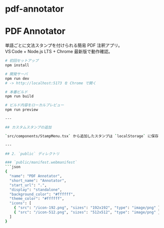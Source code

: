 # pdf-annotator


# PDF Annotator

単語ごとに文法スタンプを付けられる簡易 PDF 注釈アプリ。  
VS Code + Node.js LTS + Chrome 最新版で動作確認。

```bash
# 初回セットアップ
npm install

# 開発サーバ
npm run dev
# -> http://localhost:5173 を Chrome で開く

# 本番ビルド
npm run build

# ビルド内容をローカルプレビュー
npm run preview

---

## カスタムスタンプの追加

`src/components/StampMenu.tsx` から追加したスタンプは `localStorage` に保存され、次回以降のファイル読み込み時にも利用できます。任意のスタンプを入力して `追加` ボタンを押してください。

---

## 2. `public` ディレクトリ

### `public/manifest.webmanifest`
```json
{
  "name": "PDF Annotator",
  "short_name": "Annotator",
  "start_url": ".",
  "display": "standalone",
  "background_color": "#ffffff",
  "theme_color": "#ffffff",
  "icons": [
    { "src": "/icon-192.png", "sizes": "192x192", "type": "image/png" },
    { "src": "/icon-512.png", "sizes": "512x512", "type": "image/png" }
  ]
}
